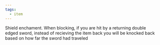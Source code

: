 ```yaml
---
tags:
  - item
---
```

Shield enchament. When blocking, if you are hit by a returning double edged sword, instead of recieving the item back you will be knocked back based on how far the sword had traveled